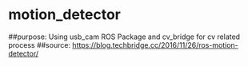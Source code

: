 # motion_detector

##purpose:
Using usb_cam ROS Package and cv_bridge for cv related process
##source:
https://blog.techbridge.cc/2016/11/26/ros-motion-detector/
